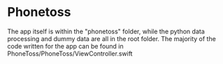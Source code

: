 # Phonetoss

The app itself is within the "phonetoss" folder, while the python data processing and dummy data are all in the root folder.
The majority of the code written for the app can be found in PhoneToss/PhoneToss/ViewController.swift
